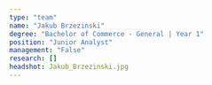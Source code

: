 ```yaml
---
type: "team"
name: "Jakub Brzezinski"
degree: "Bachelor of Commerce - General | Year 1"
position: "Junior Analyst"
management: "False"
research: []
headshot: Jakub_Brzezinski.jpg
---
```

